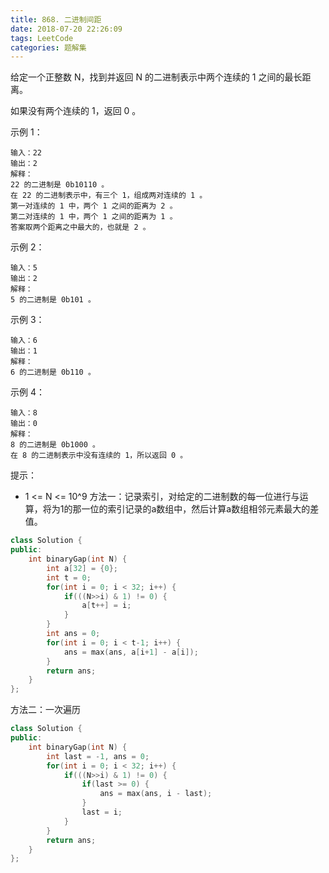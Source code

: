 ```yaml
---
title: 868. 二进制间距
date: 2018-07-20 22:26:09
tags: LeetCode
categories: 题解集
---
```


给定一个正整数 N，找到并返回 N 的二进制表示中两个连续的 1 之间的最长距离。 

如果没有两个连续的 1，返回 0 。

 

示例 1：
```
输入：22
输出：2
解释：
22 的二进制是 0b10110 。
在 22 的二进制表示中，有三个 1，组成两对连续的 1 。
第一对连续的 1 中，两个 1 之间的距离为 2 。
第二对连续的 1 中，两个 1 之间的距离为 1 。
答案取两个距离之中最大的，也就是 2 。
```
示例 2：
```
输入：5
输出：2
解释：
5 的二进制是 0b101 。
```
示例 3：
```
输入：6
输出：1
解释：
6 的二进制是 0b110 。
```
示例 4：
```
输入：8
输出：0
解释：
8 的二进制是 0b1000 。
在 8 的二进制表示中没有连续的 1，所以返回 0 。
```

提示：

- 1 <= N <= 10^9
方法一：记录索引，对给定的二进制数的每一位进行与运算，将为1的那一位的索引记录的a数组中，然后计算a数组相邻元素最大的差值。
```cpp
class Solution {
public:
    int binaryGap(int N) {
        int a[32] = {0};
        int t = 0;
        for(int i = 0; i < 32; i++) {
            if(((N>>i) & 1) != 0) {
                a[t++] = i;
            }
        }
        int ans = 0;
        for(int i = 0; i < t-1; i++) {
            ans = max(ans, a[i+1] - a[i]);
        }
        return ans;
    }
};
```

方法二：一次遍历

```cpp
class Solution {
public:
    int binaryGap(int N) {
        int last = -1, ans = 0;
        for(int i = 0; i < 32; i++) {
            if(((N>>i) & 1) != 0) {
                if(last >= 0) {
                    ans = max(ans, i - last);
                }
                last = i;
            }
        }
        return ans;
    }
};
```